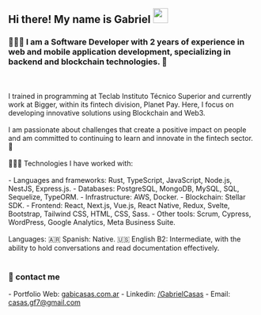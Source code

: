<h2> Hi there! My name is Gabriel <img src="https://media.giphy.com/media/hvRJCLFzcasrR4ia7z/giphy.gif" width="30"></h2>
<h3>👨🏻‍💻 I am a Software Developer with 2 years of experience in web and mobile application development, specializing in backend and blockchain technologies. 🚀</h3>
<br></br>
I trained in programming at Teclab Instituto Técnico Superior and currently work at Bigger, within its fintech division, Planet Pay. Here, I focus on developing innovative solutions using Blockchain and Web3.
<br></br>
I am passionate about challenges that create a positive impact on people and am committed to continuing to learn and innovate in the fintech sector. 🤩
<br></br>
👨🏽‍💻 Technologies I have worked with:
<br></br>
- Languages and frameworks: Rust, TypeScript, JavaScript, Node.js, NestJS, Express.js.
- Databases: PostgreSQL, MongoDB, MySQL, SQL, Sequelize, TypeORM.
- Infrastructure: AWS, Docker.
- Blockchain: Stellar SDK.
- Frontend: React, Next.js, Vue.js, React Native, Redux, Svelte, Bootstrap, Tailwind CSS, HTML, CSS, Sass.
- Other tools: Scrum, Cypress, WordPress, Google Analytics, Meta Business Suite.
<br></br>
Languages:
🇦🇷 Spanish: Native.
🇺🇸 English B2: Intermediate, with the ability to hold conversations and read documentation effectively.
<br></br>
<h3>📩 contact me</h3>
- Portfolio Web: <a href="https://www.gabicasas.com.ar/" target="_blank" rel="noreferrer">gabicasas.com.ar</a>
- Linkedin: <a href="https://www.linkedin.com/in/bygabicasas/" target="_blank" rel="noreferrer">/GabrielCasas</a>
- Email: <a href="mailto:casas.gf77@gmail.com" target="_blank" rel="noreferrer">casas.gf7@gmail.com</a>
